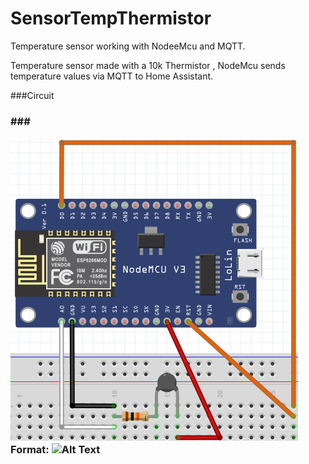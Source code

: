 # SensorTempThermistor

Temperature sensor working with NodeeMcu and MQTT.

Temperature sensor made with a 10k Thermistor , NodeMcu sends temperature values via MQTT to Home Assistant.


###Circuit<h3>###

![GitHub Logo](https://github.com/xDiogox/SensorTempThermistor/blob/master/Images/Setup.png)
Format: ![Alt Text](url)



